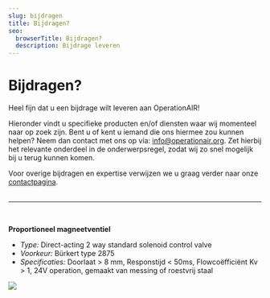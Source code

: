 ```yaml
---
slug: bijdragen
title: Bijdragen?
seo:
  browserTitle: Bijdragen?
  description: Bijdrage leveren
---
```

# Bijdragen?

Heel fijn dat u een bijdrage wilt leveren aan OperationAIR!

Hieronder vindt u specifieke producten en/of diensten waar wij momenteel naar op zoek zijn. Bent u of kent u iemand die ons hiermee zou kunnen helpen? Neem dan contact met ons op via: [info@operationair.org](mailto:info@operationair.org). Zet hierbij het relevante onderdeel in de onderwerpsregel, zodat wij zo snel mogelijk bij u terug kunnen komen.

Voor overige bijdragen en expertise verwijzen we u graag verder naar onze [contactpagina](/contact). <br/><br/><hr/><br/>

**Proportioneel magneetventiel**

* *Type:* Direct-acting 2 way standard solenoid control valve
* *Voorkeur:* Bürkert type 2875
* *Specificaties:* Doorlaat > 8 mm, Responstijd < 50ms, Flowcoëfficiënt Kv > 1, 24V operation, gemaakt van messing of roestvrij staal

![](/assets/schermafbeelding-2020-04-09-om-13.24.04.png)